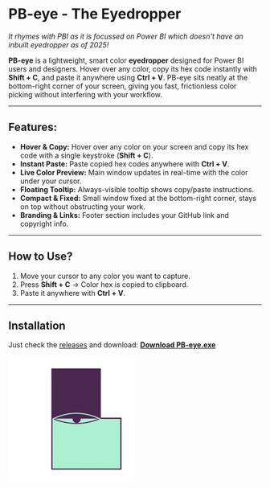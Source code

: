 # PB-eye - The Eyedropper

_It rhymes with PBI as it is focussed on Power BI which doesn't have an inbuilt eyedropper as of 2025!_

**PB-eye** is a lightweight, smart color **eyedropper** designed for Power BI users and designers. Hover over any color, copy its hex code instantly with **Shift + C**, and paste it anywhere using **Ctrl + V**. PB-eye sits neatly at the bottom-right corner of your screen, giving you fast, frictionless color picking without interfering with your workflow.

---

## Features:

- **Hover & Copy:** Hover over any color on your screen and copy its hex code with a single keystroke (**Shift + C**).  
- **Instant Paste:** Paste copied hex codes anywhere with **Ctrl + V**.  
- **Live Color Preview:** Main window updates in real-time with the color under your cursor.  
- **Floating Tooltip:** Always-visible tooltip shows copy/paste instructions.  
- **Compact & Fixed:** Small window fixed at the bottom-right corner, stays on top without obstructing your work.  
- **Branding & Links:** Footer section includes your GitHub link and copyright info.  

---

## How to Use?

1. Move your cursor to any color you want to capture.  
2. Press **Shift + C** → Color hex is copied to clipboard.  
3. Paste it anywhere with **Ctrl + V**.

---

## Installation

Just check the [releases](https://github.com/MrRaghav/PB-eye/releases) and download: **[Download PB-eye.exe](https://github.com/MrRaghav/PB-eye/releases)**

<img src="assets/PB-eye-no-bg.png" alt="PB-eye Logo" width="250" height="250">
